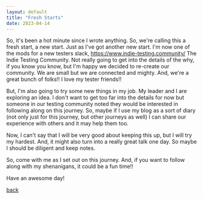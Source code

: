 ```yaml
---
layout: default
title: "Fresh Starts"
date: 2023-04-14
---
```


So, it's been a hot minute since I wrote anything.  So, we're calling this a fresh start, a new start.  Just as I've got another new start.  I'm now one of the mods for a new testers slack, https://www.indie-testing.community/ The Indie Testing Community.  Not really going to get into the details of the why, if you know you know, but I'm happy we decided to re-create our community. We are small but we are connected and mighty.  And, we're a great bunch of folks!!  I love my tester friends!!

But, I'm also going to try some new things in my job.  My leader and I are exploring an idea.  I don't want to get too far into the details for now but someone in our testing community noted they would be interested in following along on this journey.  So, maybe if I use my blog as a sort of diary (not only just for this journey, but other journeys as well) I can share our experience with others and it may help them too.  

Now, I can't say that I will be very good about keeping this up, but I will try my hardest.  And, it might also turn into a really great talk one day.  So maybe I should be diligent and keep notes.  

So, come with me as I set out on this journey.  And, if you want to follow along with my shenanigans, it could be a fun time!!

Have an awesome day!



[back](https://aperkins15.github.io/my-github-pages)